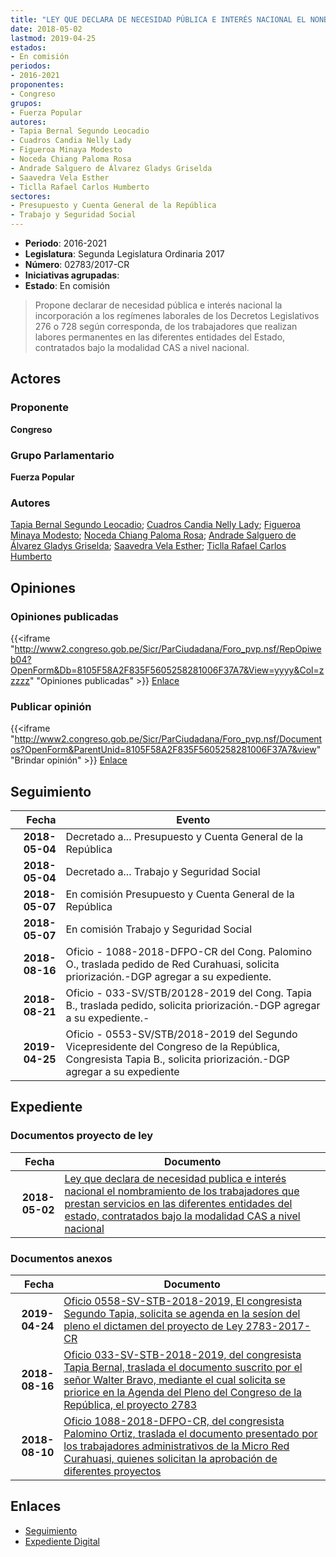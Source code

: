 ```yaml
---
title: "LEY QUE DECLARA DE NECESIDAD PÚBLICA E INTERÉS NACIONAL EL NONBRAMIENTO DE LOS TRABAJADORES QUE PRESTAN SERVICIO EN LAS DIFERENTES ENTIDADES DEL ESTADO, CONTRATADOS BAJO LA MODALIDAD CAS A NIVEL NACIONAL"
date: 2018-05-02
lastmod: 2019-04-25
estados:
- En comisión
periodos:
- 2016-2021
proponentes:
- Congreso
grupos:
- Fuerza Popular
autores:
- Tapia Bernal Segundo Leocadio
- Cuadros Candia Nelly Lady
- Figueroa Minaya Modesto
- Noceda Chiang Paloma Rosa
- Andrade Salguero de Álvarez Gladys Griselda
- Saavedra Vela Esther
- Ticlla Rafael Carlos Humberto
sectores:
- Presupuesto y Cuenta General de la República
- Trabajo y Seguridad Social
---
```

- **Periodo**: 2016-2021
- **Legislatura**: Segunda Legislatura Ordinaria 2017
- **Número**: 02783/2017-CR
- **Iniciativas agrupadas**: 
- **Estado**: En comisión

> Propone declarar de necesidad pública e interés nacional la incorporación a los regímenes laborales de los Decretos Legislativos 276 o 728 según corresponda, de los trabajadores que realizan labores permanentes en las diferentes entidades del Estado, contratados bajo la modalidad CAS a nivel nacional.


## Actores

### Proponente

**Congreso**

### Grupo Parlamentario

**Fuerza Popular**

### Autores

[Tapia Bernal Segundo Leocadio](mailto:mailto:stapia@congreso.gob.pe); [Cuadros Candia Nelly Lady](mailto:mailto:ncuadros@congreso.gob.pe); [Figueroa Minaya Modesto](mailto:mailto:mfigueroam@congreso.gob.pe); [Noceda Chiang Paloma Rosa](mailto:mailto:pnoceda@congreso.gob.pe); [Andrade Salguero de Álvarez Gladys Griselda](mailto:mailto:gandrade@congreso.gob.pe); [Saavedra Vela Esther](mailto:mailto:esaavedra@congreso.gob.pe); [Ticlla Rafael Carlos Humberto](mailto:mailto:cticlla@congreso.gob.pe)

## Opiniones

### Opiniones publicadas

{{<iframe "http://www2.congreso.gob.pe/Sicr/ParCiudadana/Foro_pvp.nsf/RepOpiweb04?OpenForm&Db=8105F58A2F835F5605258281006F37A7&View=yyyy&Col=zzzzz" "Opiniones publicadas" >}}
[Enlace](http://www2.congreso.gob.pe/Sicr/ParCiudadana/Foro_pvp.nsf/RepOpiweb04?OpenForm&Db=8105F58A2F835F5605258281006F37A7&View=yyyy&Col=zzzzz)

### Publicar opinión

{{<iframe "http://www2.congreso.gob.pe/Sicr/ParCiudadana/Foro_pvp.nsf/Documentos?OpenForm&ParentUnid=8105F58A2F835F5605258281006F37A7&view" "Brindar opinión" >}}
[Enlace](http://www2.congreso.gob.pe/Sicr/ParCiudadana/Foro_pvp.nsf/Documentos?OpenForm&ParentUnid=8105F58A2F835F5605258281006F37A7&view)


## Seguimiento

| Fecha | Evento |
|------:|--------|
| **2018-05-04** | Decretado a... Presupuesto y Cuenta General de la República |
| **2018-05-04** | Decretado a... Trabajo y Seguridad Social |
| **2018-05-07** | En comisión Presupuesto y Cuenta General de la República |
| **2018-05-07** | En comisión Trabajo y Seguridad Social |
| **2018-08-16** | Oficio - 1088-2018-DFPO-CR del Cong. Palomino O., traslada pedido de Red Curahuasi, solicita priorización.-DGP agregar a su expediente. |
| **2018-08-21** | Oficio - 033-SV/STB/20128-2019 del Cong. Tapia B., traslada pedido, solicita priorización.-DGP agregar a su expediente.- |
| **2019-04-25** | Oficio - 0553-SV/STB/2018-2019 del Segundo Vicepresidente del Congreso de la República, Congresista Tapia B., solicita priorización.-DGP agregar a su expediente |

## Expediente

### Documentos proyecto de ley

| Fecha | Documento |
|------:|-----------|
| **2018-05-02** | [Ley que declara de necesidad publica e interés nacional el nombramiento de los trabajadores que prestan servicios en las diferentes entidades del estado, contratados bajo la modalidad CAS a nivel nacional](http://www.leyes.congreso.gob.pe/Documentos/2016_2021/Proyectos_de_Ley_y_de_Resoluciones_Legislativas/PL0277520180424.pdf) |

### Documentos anexos

| Fecha | Documento |
|------:|-----------|
| **2019-04-24** | [Oficio 0558-SV-STB-2018-2019, El congresista Segundo Tapia, solicita se agenda en la sesíon del pleno el dictamen del proyecto de Ley 2783-2017-CR](http://www.leyes.congreso.gob.pe/Documentos/2016_2021/Oficios/Congresistas/OFICIO-0553-SV-STB-2018-2019.pdf) |
| **2018-08-16** | [Oficio 033-SV-STB-2018-2019, del congresista Tapia Bernal, traslada el documento suscrito por el señor Walter Bravo, mediante el cual solicita se priorice en la Agenda del Pleno del Congreso de la República, el proyecto 2783](http://www.leyes.congreso.gob.pe/Documentos/2016_2021/Oficios/Congresistas/OFICIO-033-SV-STB-2018-2019.pdf) |
| **2018-08-10** | [Oficio 1088-2018-DFPO-CR, del congresista Palomino Ortiz, traslada el documento presentado por los trabajadores administrativos de la Micro Red Curahuasi, quienes solicitan la aprobación de diferentes proyectos](http://www.leyes.congreso.gob.pe/Documentos/2016_2021/Oficios/Congresistas/OFICIO-1088-2018-DFPO-CR.pdf) |

## Enlaces

- [Seguimiento](http://www2.congreso.gob.pe/Sicr/TraDocEstProc/CLProLey2016.nsf/f7fff46988ca05b1052578e100829cc7/e677b89553b586e705258281007be907?OpenDocument)
- [Expediente Digital](http://www2.congreso.gob.pe/Sicr/TraDocEstProc/CLProLey2016.nsf/f7fff46988ca05b1052578e100829cc7/e677b89553b586e705258281007be907?OpenDocument&Click=05257FB7005EB655.eb71d0cf91d8294e05256cdf006b5706/$Body/0.1C6C)

